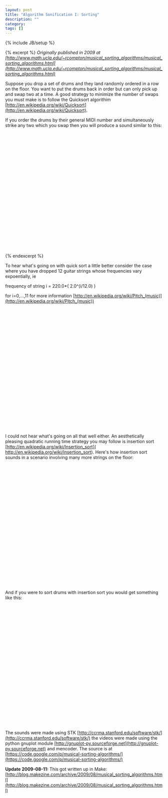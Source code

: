 ```yaml
---
layout: post
title: "Algorithm Sonification I: Sorting"
description: ""
category:
tags: []
---
```

{% include JB/setup %}

{% excerpt %}
*Originally published in 2009 at [http://www.math.ucla.edu/~rcompton/musical_sorting_algorithms/musical_sorting_algorithms.html](http://www.math.ucla.edu/~rcompton/musical_sorting_algorithms/musical_sorting_algorithms.html)*

Suppose you drop a set of drums and they land randomly ordered in a row on the floor. You want to put the drums back in order but can only pick up and swap two at a time. A good strategy to minimize the number of swaps you must make is to follow the Quicksort algorithim [http://en.wikipedia.org/wiki/Quicksort](http://en.wikipedia.org/wiki/Quicksort).

If you order the drums by their general MIDI number and simultaneously strike any two which you swap then you will produce a sound similar to this:

<object width="480" height="385"><param name="movie" value="http://www.youtube.com/v/g2IWUd3p30I&hl=en&fs=1&"></param><param name="allowFullScreen" value="true"></param><param name="allowscriptaccess" value="always"></param><embed src="http://www.youtube.com/v/g2IWUd3p30I&hl=en&fs=1&" type="application/x-shockwave-flash" allowscriptaccess="always" allowfullscreen="true" width="480" height="385"></embed></object>
<br>
{% endexcerpt %}

To hear what's going on with quick sort a little better consider the case where you have dropped 12 guitar strings whose frequencies vary expoentially, ie

frequency of string i = 220.0*( 2.0^(i/12.0) )

for i=0,...,11 for more information [http://en.wikipedia.org/wiki/Pitch_(music)](http://en.wikipedia.org/wiki/Pitch_(music))

<object width="480" height="385"><param name="movie" value="http://www.youtube.com/v/YR6VAZUGAMo&hl=en&fs=1&"></param><param name="allowFullScreen" value="true"></param><param name="allowscriptaccess" value="always"></param><embed src="http://www.youtube.com/v/YR6VAZUGAMo&hl=en&fs=1&" type="application/x-shockwave-flash" allowscriptaccess="always" allowfullscreen="true" width="480" height="385"></embed></object>

I could not hear what's going on all that well either. An aesthetically pleasing quadratic running time strategy you may follow is insertion sort [http://en.wikipedia.org/wiki/Insertion_sort]( http://en.wikipedia.org/wiki/Insertion_sort). Here's how insertion sort sounds in a scenario involving many more strings on the floor:

<object width="480" height="385"><param name="movie" value="http://www.youtube.com/v/DNAmWDmIAZQ&hl=en&fs=1&"></param><param name="allowFullScreen" value="true"></param><param name="allowscriptaccess" value="always"></param><embed src="http://www.youtube.com/v/DNAmWDmIAZQ&hl=en&fs=1&" type="application/x-shockwave-flash" allowscriptaccess="always" allowfullscreen="true" width="480" height="385"></embed></object>

And if you were to sort drums with insertion sort you would get something like this:

<object width="480" height="385"><param name="movie" value="http://www.youtube.com/v/zXTlRc6QM-M&hl=en&fs=1&"></param><param name="allowFullScreen" value="true"></param><param name="allowscriptaccess" value="always"></param><embed src="http://www.youtube.com/v/zXTlRc6QM-M&hl=en&fs=1&" type="application/x-shockwave-flash" allowscriptaccess="always" allowfullscreen="true" width="480" height="385"></embed></object>

The sounds were made using STK [http://ccrma.stanford.edu/software/stk/](http://ccrma.stanford.edu/software/stk/) the videos were made using the python gnuplot module [http://gnuplot-py.sourceforge.net](http://gnuplot-py.sourceforge.net) and mencoder. The source is at [https://code.google.com/p/musical-sorting-algorithms/](https://code.google.com/p/musical-sorting-algorithms/)


**Update 2009-08-11:**
This got written up in Make: [http://blog.makezine.com/archive/2009/08/musical_sorting_algorithms.html](http://blog.makezine.com/archive/2009/08/musical_sorting_algorithms.html)

